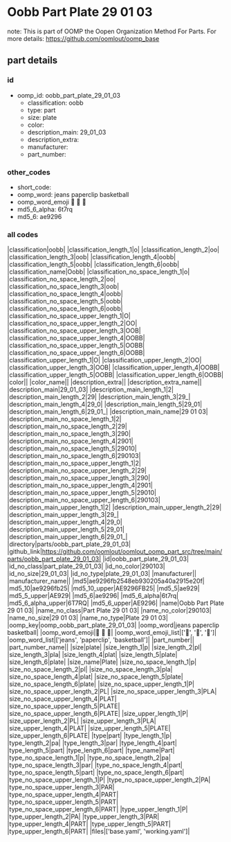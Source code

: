 # Oobb Part Plate 29 01 03  

note: This is part of OOMP the Oopen Organization Method For Parts. For more details: https://github.com/oomlout/oomp_base

##  part details





### id
* oomp_id: oobb_part_plate_29_01_03
  * classification: oobb
  * type: part
  * size: plate
  * color: 
  * description_main: 29_01_03
  * description_extra: 
  * manufacturer: 
  * part_number: 

### other_codes
* short_code: 
* oomp_word: jeans paperclip basketball
* oomp_word_emoji :jeans: :paperclip: :basketball:
* md5_6_alpha: 6t7rq
* md5_6: ae9296

### all codes 
|classification|oobb|
|classification_length_1|o|
|classification_length_2|oo|
|classification_length_3|oob|
|classification_length_4|oobb|
|classification_length_5|oobb|
|classification_length_6|oobb|
|classification_name|Oobb|
|classification_no_space_length_1|o|
|classification_no_space_length_2|oo|
|classification_no_space_length_3|oob|
|classification_no_space_length_4|oobb|
|classification_no_space_length_5|oobb|
|classification_no_space_length_6|oobb|
|classification_no_space_upper_length_1|O|
|classification_no_space_upper_length_2|OO|
|classification_no_space_upper_length_3|OOB|
|classification_no_space_upper_length_4|OOBB|
|classification_no_space_upper_length_5|OOBB|
|classification_no_space_upper_length_6|OOBB|
|classification_upper_length_1|O|
|classification_upper_length_2|OO|
|classification_upper_length_3|OOB|
|classification_upper_length_4|OOBB|
|classification_upper_length_5|OOBB|
|classification_upper_length_6|OOBB|
|color||
|color_name||
|description_extra||
|description_extra_name||
|description_main|29_01_03|
|description_main_length_1|2|
|description_main_length_2|29|
|description_main_length_3|29_|
|description_main_length_4|29_0|
|description_main_length_5|29_01|
|description_main_length_6|29_01_|
|description_main_name|29 01 03|
|description_main_no_space_length_1|2|
|description_main_no_space_length_2|29|
|description_main_no_space_length_3|290|
|description_main_no_space_length_4|2901|
|description_main_no_space_length_5|29010|
|description_main_no_space_length_6|290103|
|description_main_no_space_upper_length_1|2|
|description_main_no_space_upper_length_2|29|
|description_main_no_space_upper_length_3|290|
|description_main_no_space_upper_length_4|2901|
|description_main_no_space_upper_length_5|29010|
|description_main_no_space_upper_length_6|290103|
|description_main_upper_length_1|2|
|description_main_upper_length_2|29|
|description_main_upper_length_3|29_|
|description_main_upper_length_4|29_0|
|description_main_upper_length_5|29_01|
|description_main_upper_length_6|29_01_|
|directory|parts/oobb_part_plate_29_01_03|
|github_link|https://github.com/oomlout/oomlout_oomp_part_src/tree/main/parts/oobb_part_plate_29_01_03|
|id|oobb_part_plate_29_01_03|
|id_no_class|part_plate_29_01_03|
|id_no_color|290103|
|id_no_size|29_01_03|
|id_no_type|plate_29_01_03|
|manufacturer||
|manufacturer_name||
|md5|ae9296fb2548eb930205a40a2915e20f|
|md5_10|ae9296fb25|
|md5_10_upper|AE9296FB25|
|md5_5|ae929|
|md5_5_upper|AE929|
|md5_6|ae9296|
|md5_6_alpha|6t7rq|
|md5_6_alpha_upper|6T7RQ|
|md5_6_upper|AE9296|
|name|Oobb Part Plate 29 01 03|
|name_no_class|Part Plate 29 01 03|
|name_no_color|290103|
|name_no_size|29 01 03|
|name_no_type|Plate 29 01 03|
|oomp_key|oomp_oobb_part_plate_29_01_03|
|oomp_word|jeans paperclip basketball|
|oomp_word_emoji|:jeans: :paperclip: :basketball:|
|oomp_word_emoji_list|[':jeans:', ':paperclip:', ':basketball:']|
|oomp_word_list|['jeans', 'paperclip', 'basketball']|
|part_number||
|part_number_name||
|size|plate|
|size_length_1|p|
|size_length_2|pl|
|size_length_3|pla|
|size_length_4|plat|
|size_length_5|plate|
|size_length_6|plate|
|size_name|Plate|
|size_no_space_length_1|p|
|size_no_space_length_2|pl|
|size_no_space_length_3|pla|
|size_no_space_length_4|plat|
|size_no_space_length_5|plate|
|size_no_space_length_6|plate|
|size_no_space_upper_length_1|P|
|size_no_space_upper_length_2|PL|
|size_no_space_upper_length_3|PLA|
|size_no_space_upper_length_4|PLAT|
|size_no_space_upper_length_5|PLATE|
|size_no_space_upper_length_6|PLATE|
|size_upper_length_1|P|
|size_upper_length_2|PL|
|size_upper_length_3|PLA|
|size_upper_length_4|PLAT|
|size_upper_length_5|PLATE|
|size_upper_length_6|PLATE|
|type|part|
|type_length_1|p|
|type_length_2|pa|
|type_length_3|par|
|type_length_4|part|
|type_length_5|part|
|type_length_6|part|
|type_name|Part|
|type_no_space_length_1|p|
|type_no_space_length_2|pa|
|type_no_space_length_3|par|
|type_no_space_length_4|part|
|type_no_space_length_5|part|
|type_no_space_length_6|part|
|type_no_space_upper_length_1|P|
|type_no_space_upper_length_2|PA|
|type_no_space_upper_length_3|PAR|
|type_no_space_upper_length_4|PART|
|type_no_space_upper_length_5|PART|
|type_no_space_upper_length_6|PART|
|type_upper_length_1|P|
|type_upper_length_2|PA|
|type_upper_length_3|PAR|
|type_upper_length_4|PART|
|type_upper_length_5|PART|
|type_upper_length_6|PART|
|files|['base.yaml', 'working.yaml']|
